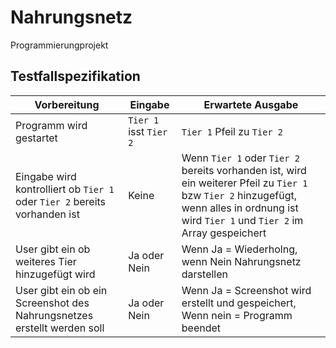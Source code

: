 # Nahrungsnetz
Programmierungprojekt

## Testfallspezifikation
| Vorbereitung                                     | Eingabe                 | Erwartete Ausgabe                                        |
| -------------------------------------------------|-------------------------|----------------------------------------------------------|
| Programm wird gestartet                              | `Tier 1` isst `Tier 2`  | `Tier 1` Pfeil zu `Tier 2`                               |
| Eingabe wird kontrolliert ob `Tier 1` oder `Tier 2` bereits vorhanden ist | Keine | Wenn `Tier 1` oder `Tier 2` bereits vorhanden ist, wird ein weiterer Pfeil zu `Tier 1` bzw `Tier 2` hinzugefügt, wenn alles in ordnung ist wird `Tier 1` und `Tier 2` im Array gespeichert |
| User gibt ein ob weiteres Tier hinzugefügt wird  | Ja oder Nein               | Wenn Ja = Wiederholng, wenn Nein Nahrungsnetz darstellen |
| User gibt ein ob ein Screenshot des Nahrungsnetzes erstellt werden soll | Ja oder Nein | Wenn Ja = Screenshot wird erstellt und gespeichert, Wenn nein = Programm beendet |
